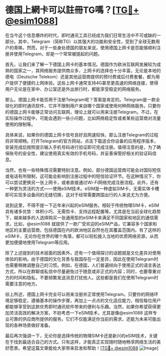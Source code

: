 # 德国上網卡可以註冊TG嗎？[[TG💪+ @esim1088](https://t.me/s/esim1088)]

在当今这个信息爆炸的时代，即时通讯工具已经成为我们日常生活中不可或缺的一部分。其中，Telegram（简称TG）以其强大的功能和安全性，受到了全球无数用户的青睐。然而，对于一些身处德国的朋友来说，使用德国上网卡是否能够顺利注册并使用Telegram，却是一个常常被提起的问题。

首先，让我们来了解一下德国上网卡的基本情况。德国作为欧洲互联网发展较为成熟的国家之一，其网络服务提供商众多，上网卡的选择也十分丰富。无论是本地的德电（Deutsche Telekom）还是其他运营商提供的预付费或后付费套餐，都为用户提供了便捷的上网体验。这些上网卡通常支持4G甚至更高速的网络连接，使得用户无论是在家中、办公室还是外出旅行时，都能享受稳定的网络服务。

那么，德国上网卡能否用于注册Telegram呢？答案是肯定的。Telegram是一款全球化的即时通讯软件，它并不限制用户来自哪个国家或使用何种网络服务。只要你的德国上网卡能够正常访问互联网，理论上就可以用来注册Telegram。不过，在实际操作过程中，可能会遇到一些小问题，比如网络稳定性或者某些运营商对流量使用的限制等。

具体来说，如果你的德国上网卡信号良好且网速较快，那么注册Telegram的过程将非常顺畅。打开Telegram的官方网站，点击下载适合你设备的应用程序版本，安装完成后按照提示输入手机号码进行验证即可完成注册。值得注意的是，为了确保账号的安全性，建议使用真实有效的手机号码，并妥善保管好相关的验证码信息。

当然，也有一些特殊情况需要特别注意。例如，部分德国运营商可能会对国际短信或电话有所限制，这可能会影响到注册过程中的短信验证环节。在这种情况下，你可以尝试更换另一张上网卡，或者直接通过Wi-Fi网络完成注册流程。此外，还有一种更为灵活的方式——使用eSIM技术。eSIM是一种虚拟SIM卡，无需实体卡槽即可实现多设备间的无缝切换，这对于经常需要跨国出行的人来说尤为方便。

说到这里，不得不提一下近年来兴起的eSIM服务。相较于传统物理SIM卡，eSIM具有诸多优势：体积小巧、无需剪卡、支持远程配置等。尤其是在当前全球化趋势下，越来越多的人选择购买一张通用型的eSIM卡来满足不同国家和地区的通信需求。比如，@esim1088 就提供了一款广受欢迎的eSIM产品，它兼容多个国家和地区的主要运营商，包括德国在内的欧洲地区自然也在其覆盖范围内。有了这样的eSIM卡，无论你在世界的哪个角落，都可以轻松接入当地的优质网络资源，从而更加便捷地使用Telegram等应用。

除了上述提到的技术层面的因素外，还有一个值得探讨的话题就是文化差异对使用体验的影响。由于德国的文化背景与我国存在一定差异，因此在使用Telegram时也需要稍微调整自己的习惯。例如，在德国，人们普遍倾向于使用正式的语言表达方式，所以在群聊或私信中尽量避免过于随意或非正式的内容；同时，也要尊重对方的时间和隐私，不要频繁发送消息打扰他人。这些都是我们在使用Telegram时需要注意的地方。

综上所述，德国上网卡完全可以用来注册并正常使用Telegram。只要你的网络环境足够稳定，遵循基本的操作步骤，再加上一点点的文化适应能力，相信每位用户都能够享受到这款优秀即时通讯软件带来的便利与乐趣。当然，如果你希望获得更加灵活高效的解决方案，不妨考虑一下eSIM技术，尤其是像@esim1088 这样专业可靠的供应商所提供的服务。它们不仅能满足你当前的需求，还能为未来可能出现的各种场景做好准备。

最后再次强调一下，无论你是选择传统的物理SIM卡还是新兴的eSIM技术，关键在于找到最适合自己的方式。只有这样，才能真正实现随时随地畅享网络生活的美好愿景。希望这篇文章能给大家带来启发和帮助！[[TG💪+ @esim1088](https://t.me/s/esim1088) ![Image](https://i.postimg.cc/4NQfJmqS/Snipaste-2025-05-13-00-14-12.png)]